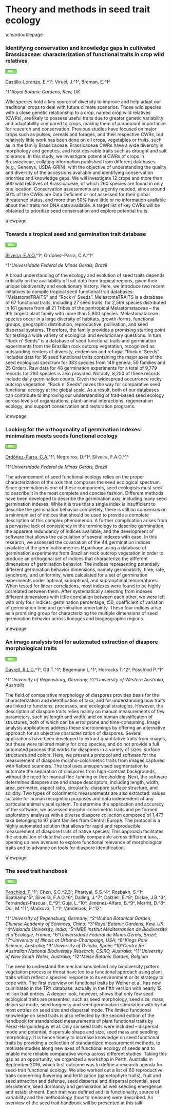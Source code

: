 # Theory and methods in seed trait ecology

\cleardoublepage

### Identifying conservation and knowledge gaps in cultivated Brassicaceae: characterization of functional traits in crop wild relatives

<img src="pics/oral.png" width="35pt" />

[Castillo-Lorenzo, E.](e.castillolorenzo@kew.org)^1^, Viruel, J.^1^, Breman, E.^1^

^1^*Royal Botanic Gardens, Kew, UK* 

Wild species hold a key source of diversity to improve and help adapt our traditional crops to deal with future climate scenarios. Those wild species with a close genetic relationship to a crop, named crop wild relatives (CWRs), are likely to possess useful traits due to greater genetic variability and adaptability compared to crops, making them of paramount importance for research and conservation. Previous studies have focused on major crops such as pulses, cereals and forages, and their respective CWRs, but relatively little work has been done on oil crops, vegetables or fruits, such as in the family Brassicaceae. Brassicaceae CWRs have a wide diversity in morphology and genetics, and host desirable traits such as drought and salt tolerance. In this study, we investigate potential CWRs of crops in Brassicaceae, collating information published from different databases (e.g., Genesys, USDA-GRIN), with the objective of understanding the quality and diversity of the accessions available and identifying conservation priorities and knowledge gaps. We will investigate 12 crops and more than 500 wild relatives of Brassicaceae, of which 260 species are found in only one location. Conservation assessments are urgently needed, since around 50% of the CWRs are Data Deficient or not assessed for their global threatened status, and more than 50% have little or no information available about their traits nor DNA data available. A target list of key CWRs will be obtained to prioritize seed conservation and explore potential traits.    

\newpage

### Towards a tropical seed and germination trait database

<img src="pics/oral.png" width="35pt" />

[Silveira, F.A.O.](faosilveira@gmail.com)^1^, Ordóñez-Parra, C.A.^1^

^1^*Universidade Federal de Minas Gerais, Brazil*

A broad understanding of the ecology and evolution of seed traits depends critically on the availability of trait data from tropical regions, given their unique biodiversity and evolutionary history. Here, we introduce two recent initiatives to compile tropical seed functional trait databases: “MelastomaTRAITS” and “Rock n’ Seeds”. MelastomaTRAITS is a database of 67 functional traits, including 27 seed traits, for 2,569 species distributed in 161 genera from all 21 Tribes of the pantropical Melastomataceae – the 9th largest plant family with more than 5,800 species. Melastomataceae species occur in a large diversity of habitats, growth-forms, functional groups, geographic distribution, reproductive, pollination, and seed dispersal systems. Therefore, the family provides a promising starting point for testing a wide variety of ecological and evolutionary questions. In turn, “Rock n' Seeds” is a database of seed functional traits and germination experiments from the Brazilian rock outcrop vegetation, recognized as outstanding centers of diversity, endemism and refugia. “Rock n' Seeds” includes data for 16 seed functional traits containing the major axes of the seed ecological spectrum for 383 species from 149 genera, 50 families and 25 Orders. Raw data for 48 germination experiments for a total of 9,779 records for 280 species is also provided. Notably, 8,250 of these records include daily germination counts. Given the widespread occurrence rocky outcrop vegetation, “Rock n’ Seeds” paves the way for comparative seed functional ecology at the global scale. As a result, both of our databases can contribute to improving our understanding of trait-based seed ecology across levels of organizations, plant-animal interactions, regeneration ecology, and support conservation and restoration programs. 

\newpage

### Looking for the orthogonality of germination indexes: minimalism meets seeds functional ecology

<img src="pics/oral.png" width="35pt" />

[Ordóñez-Parra, C.A.](carlos.ordonez.parra@gmail.com)^1^, Negreiros, D.^1^, Silveira, F.A.O.^1^

^1^*Universidade Federal de Minas Gerais, Brazil*

The advancement of seed functional ecology relies on the proper characterization of the axis that composes the seed ecological spectrum. Since germination is one of these components, seed ecologists must seek to describe it in the most complete and concise fashion. Different methods have been developed to describe the germination axis, including many seed germination indexes. While it is true that a single index is insufficient to describe the germination behavior completely, there is still no consensus on a minimum set of indices that should be used to provide a complete description of this complex phenomenon. A further complication arises from a pervasive lack of consistency in the terminology to describe germination, the apparent redundancy of indices available, and the development of software that allows the calculation of several indexes with ease. In this research, we assessed the covariation of the 44 germination indices available at the germinationmetrics R package using a database of germination experiments from Brazilian rock outcrop vegetation in order to produce an orthogonal set of indices that characterize the different dimensions of germination behavior. The indices representing potentially different germination behavior dimensions, namely germinability, time, rate, synchrony, and uniformity, were calculated for a set of germination experiments under optimal, suboptimal, and supraoptimal temperatures. When tested for linear correlations, most indexes were found to be highly correlated between them. After systematically selecting from indexes different dimensions with little correlation between each other, we were left with only four indices: germination percentage, t50, coefficient of variation of germination time and germination uncertainty. These four indices arise as a promising group for characterizing the multiple dimensions of seed germination behavior across lineages and biogeographic regions.

\newpage

### An image analysis tool for automated extraction of diaspore morphological traits

<img src="pics/oral.png" width="35pt" />

[Dayrell, R.L.C.](dayrell.rlc@gmail.com)^1^, Ott T.^1^, Begemann L.^1^, Horrocks T.^2^, Poschlod P.^1^

^1^*University of Regensburg, Germany*; ^2^*University of Western Australia, Australia*

The field of comparative morphology of diaspores provides basis for the characterization and identification of taxa, and for understanding how traits are linked to functions, processes, and ecological strategies. However, the description of diaspore traits relies mainly on manual measurements of few parameters, such as length and width, and on human classification of structures, both of which can be error prone and time-consuming. Image analysis applications address these shortcomings by offering an alternative approach for an objective characterization of diaspores. Several applications have been developed to extract quantitative traits from images, but these were tailored mainly for crop species, and do not provide a full automated process that works for diaspores in a variety of sizes, surface structures and colors. Here, we present a protocol and software for the measurement of diaspore morpho-colorimetric traits from images captured with flatbed scanners. The tool uses unsupervised segmentation to automate the separation of diaspores from high-contrast backgrounds, without the need for manual fine-tunning or thresholding. Next, the software determines diaspore size and shape descriptors, including length, width, area, perimeter, aspect ratio, circularity, diaspore surface structure, and solidity. Two types of colorimetric measurements are also extracted: values suitable for human recognition purposes and data independent of any particular animal visual system. To determine the application and accuracy of the software, we assessed morpho-colorimetric traits and performed exploratory analyses with a diverse diaspore collection composed of 1,477 taxa belonging to 97 plant families from Central Europe. The protocol is a highly automated solution that allows for rapid and reproducible measurement of diaspore traits of native species. This approach facilitates the acquisition of data that are readily comparable across different taxa, opening up new avenues to explore functional relevance of morphological traits and to advance on tools for diaspore identification.

\newpage

### The seed trait handbook

<img src="pics/oral.png" width="35pt" />

[Poschlod, P.](peter.poschlod@ur.de)^1^, Chen, S.C.^2,3^, Phartyal, S.S.^4^, Rosbakh, S.^1^, Saatkamp^5^, Silveira, F.A.O.^6^, Dalling, J.^7^, Dalziell, E.^8^, Dickie, J.B.^3^, Fernández-Pascual, E.^9^, Guja, L.^10^, Jiménez-Alfaro, B.^9^, Merritt, D.^8^, Ooi, M.^11^, Mašková, T.^1^, Vandelook, P.^12^

^1^*University of Regensburg, Germany*; ^2^*Wuhan Botanical Garden, Chinese Academy of Sciences, China*; ^3^*Royal Botanic Gardens, Kew, UK*; ^4^*Nalanda University, India*; ^5^*IMBE Institut Méditerranéen de Biodiversité et d’Écologie, France*; ^6^*Universidade Federal de Minas Gerais, Brazil*; ^7^*University of Illinois at Urbana-Champaign, USA*; ^8^*Kings Park Science, Australia*; ^9^*University of Oviedo, Spain*; ^10^*Centre for Australian National Biodiversity Research, CSIRO, Australia*; ^11^*University of New South Wales, Australia*; ^12^*Meise Botanic Garden, Belgium*

The need to understand the mechanisms behind any biodiversity pattern, vegetation process or threat have led to a functional approach using plant traits which reflect a species’ response to its environment or its strategy to cope with. The first overview on functional traits by Weiher et al. has now culminated in the TRY database, actually in the fifth version with nearly 12 million trait entries. A deeper look, however, shows that only few seed ecological traits are presented, such as seed morphology, seed size, mass, dispersal mode, seed longevity and seed germination stimulation with by far most entries on seed size and dispersal mode. The limited functional knowledge on seed traits is also reflected by the second edition of the handbook for standardized measurements of plant functional traits by Pérez-Harguindeguy et al. Only six seed traits were included – dispersal mode and potential, dispersule shape and size, seed mass and seedling morphology. It is hence timely to increase knowledge on seed functional traits by providing a collection of standardized measurement methods, to motivate studies along new axes of functional ecology of seeds and to enable more reliable comparative works across different studies. Taking this gap as an opportunity, we organized a workshop in Perth, Australia in September 2016, which first outcome was to define a research agenda for seed-trait functional ecology. We also worked out a list of 60 reproductive traits concerning flowering and fertilization (gametophyte traits), fruit and seed attraction and defense, seed dispersal and dispersal potential, seed persistence, seed dormancy and germination as well seedling emergence and establishment. Each trait was defined and its functionality, source of variability and the methodology (how to measure) were described. An overview of the seed trait handbook will be presented at this talk.
